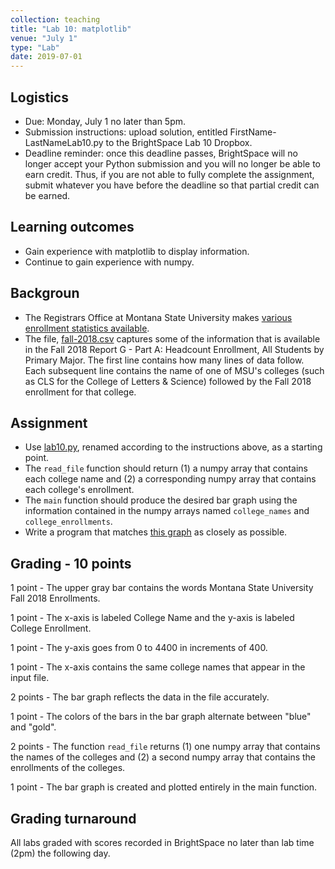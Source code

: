 ```yaml
---
collection: teaching
title: "Lab 10: matplotlib"
venue: "July 1"
type: "Lab"
date: 2019-07-01
---
```


## Logistics
* Due: Monday, July 1 no later than 5pm.
* Submission instructions: upload solution,
entitled FirstName-LastNameLab10.py
to the BrightSpace Lab 10 Dropbox.
* Deadline reminder: once this deadline passes, BrightSpace will no longer accept your Python
submission and you will no longer be able to earn credit. Thus, if you are not able to fully
complete the assignment, submit whatever you have before the deadline so that partial credit can be earned.

## Learning outcomes
* Gain experience with matplotlib to display information.
* Continue to gain experience with numpy.

## Backgroun
* The Registrars Office at Montana State University makes [various enrollment statistics available](http://www.montana.edu/opa/enrollment/index.html).
* The file, [fall-2018.csv](https://lgw2.github.io/teaching/csci127-summer-2019/labs/fall-2018.csv) captures some of
the information that is available in the Fall 2018 Report G - Part A: Headcount Enrollment, All Students by Primary Major.
The first line contains how many lines of data follow. Each subsequent line contains the name of one of MSU's colleges
(such as CLS for the College of Letters & Science) followed by the Fall 2018 enrollment for that college.

## Assignment
* Use [lab10.py](https://lgw2.github.io/teaching/csci127-summer-2019/labs/lab10.py), renamed according to the instructions above,
as a starting point.
* The `read_file` function should return (1) a numpy array that contains each college name and (2) a
corresponding numpy array that contains each college's enrollment.
* The `main` function should produce the desired bar graph using the information contained in the numpy
arrays named `college_names` and `college_enrollments`.
* Write a program that matches [this graph](https://lgw2.github.io/teaching/csci127-summer-2019/labs/graph.png) as closely as possible.

## Grading - 10 points
1 point - The upper gray bar contains the words Montana State University Fall 2018 Enrollments.

1 point - The x-axis is labeled College Name and the y-axis is labeled College Enrollment.

1 point - The y-axis goes from 0 to 4400 in increments of 400.

1 point - The x-axis contains the same college names that appear in the input file.

2 points - The bar graph reflects the data in the file accurately.

1 point - The colors of the bars in the bar graph alternate between "blue" and "gold".

2 points - The function `read_file` returns (1) one numpy array that contains the names of the colleges
and (2) a second numpy array that contains the enrollments of the colleges.

1 point - The bar graph is created and plotted entirely in the main function.

## Grading turnaround
All labs graded with scores recorded in BrightSpace no later than lab time (2pm) the following day.
